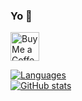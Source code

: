 ### Yo 👋
<a href='https://ko-fi.com/lockblock' target='_blank'><img height='35' style='border:0px;height:46px;' src='https://az743702.vo.msecnd.net/cdn/kofi3.png?v=0' border='0' alt='Buy Me a Coffee at ko-fi.com' />  

[![Languages](https://github-readme-stats.vercel.app/api/top-langs/?username=LockBlock-dev&layout=compact&bg_color=30,e96443,904e95&title_color=fff&text_color=fff)]()  
[![GitHub stats](https://github-readme-stats.vercel.app/api?username=LockBlock-dev&bg_color=30,e96443,904e95&title_color=fff&text_color=fff)]()
